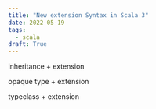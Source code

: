 ```yaml
---
title: "New extension Syntax in Scala 3"
date: 2022-05-19
tags:
  - scala
draft: True
---
```


inheritance + extension

opaque type + extension

typeclass + extension

